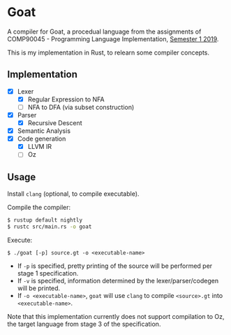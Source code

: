 # Goat
A compiler for Goat, a procedual language from the assignments of
COMP90045 - Programming Language Implementation,
[Semester 1 2019](https://handbook.unimelb.edu.au/2019/subjects/comp90045/print).

This is my implementation in Rust, to relearn some compiler concepts.

## Implementation
- [x] Lexer
  - [x] Regular Expression to NFA
  - [ ] NFA to DFA (via subset construction)
- [x] Parser
  - [x] Recursive Descent
- [x] Semantic Analysis
- [x] Code generation
  - [x] LLVM IR
  - [ ] Oz

## Usage
Install `clang` (optional, to compile executable).

Compile the compiler:
```sh
$ rustup default nightly
$ rustc src/main.rs -o goat
```

Execute:
```
$ ./goat [-p] source.gt -o <executable-name>
```
- If `-p` is specified, pretty printing of the source will be performed per stage 1 specification.
- If `-v` is specified, information determined by the lexer/parser/codegen will be printed.
- If `-o <executable-name>`, `goat` will use `clang` to compile `<source>.gt` into `<executable-name>`.

Note that this implementation currently does not support compilation to Oz,
the target language from stage 3 of the specification.
